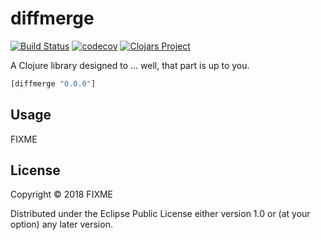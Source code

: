 # diffmerge
[![Build Status](https://travis-ci.org/wallymathieu/diffmerge-clj.svg?branch=master)](https://travis-ci.org/wallymathieu/diffmerge-clj)
[![codecov](https://codecov.io/gh/wallymathieu/diffmerge-clj/branch/master/graph/badge.svg)](https://codecov.io/gh/wallymathieu/diffmerge-clj)
[![Clojars Project](https://img.shields.io/clojars/v/diffmerge.svg)](https://clojars.org/diffmerge)

A Clojure library designed to ... well, that part is up to you.

```clj
[diffmerge "0.0.0"]
```

## Usage

FIXME

## License

Copyright © 2018 FIXME

Distributed under the Eclipse Public License either version 1.0 or (at
your option) any later version.
